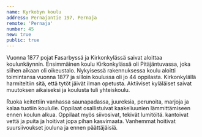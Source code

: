 ```yaml
---
name: Kyrkobyn koulu
address: Pernajantie 197, Pernaja
remote: 'Pernaja'
number: 45
new: true
public: true
---
```

Vuonna 1877 pojat Fasarbyssä ja Kirkonkylässä saivat aloittaa koulunkäynnin. Ensimmäinen koulu Kirkonkylässä oli Pitäjäntuvassa, joka siihen aikaan oli oikeustalo. Nykyisessä rakennuksessa koulu aloitti toimintansa vuonna 1877 ja silloin koulussa oli jo 44 oppilasta. Kirkonkylällä harmiteltiin sitä, että tytöt jäivät ilman opetusta. Aktiiviset kyläläiset saivat muutoksen aikaiseksi ja koulusta tuli yhteiskoulu.

Ruoka keitettiin vanhassa saunapadassa, juureksia, perunoita, marjoja ja kalaa tuotiin koululle. Oppilaat osallistuivat kaakeliuunien lämmittämiseen ennen koulun alkua. Oppilaat myös siivosivat, tekivät lumitöitä. kantoivat vettä ja puita ja hoitivat jopa pihan kasvimaata. Vanhemmat hoitivat suursiivoukset jouluna ja ennen päättäjäisiä.
